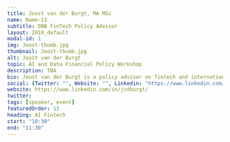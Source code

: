 ```yaml
---
title: Joost van der Burgt, MA MSc
name: Name-13
subtitle: DNB FinTech Policy Advisor
layout: 2018_default
modal-id: 1
img: Joost-thumb.jpg
thumbnail: Joost-thumb.jpg
alt: Joost van der Burgt
topic: AI and Data Financial Policy Workshop
description: TBA
bio: Joost van der Burgt is a policy advisor on fintech and international banking regulation at the Dutch National Bank (DNB), the central bank of the Netherlands. Until recently he as seconded to the federal Reserve Bank of San Francisco to work as part of the Fed’s fintech team. Joost is DNB’s representative in the Basel Committee’s Taskforce on Financial Technology. In the four years before his work at DNB, Joost worked in the Strategy and Risk analysis department at the Dutch Financial Markets Authority (AFM), where he also focused on fintech and the implications of technological innovation for the financial sector. Joost has a bachelor degree in business studies, and master degrees in risk management and political philosophy.
social: {Twitter: "", Website: "", Linkedin: "https://www.linkedin.com/in/jvdburgt/" }
website: https://www.linkedin.com/in/jvdburgt/
twitter:
tags: [speaker, event]
featuredOrder: 13
heading: AI Fintech
start: "10:30"
end: "11:30"
---
```

